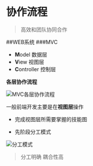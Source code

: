 # 协作流程



> 高效和团队协同合作

##WEB系统
###MVC
- **M**odel 数据层  
- **V**iew 视图层
- **C**ontroller 控制层

**各层协作流程**

![MVC各层协作流程](http://i13.tietuku.com/231238ea0438f0abs.png)

一般前端开发主要是在**视图层**操作

- 完成视图层所需要掌握的技能图

- 先阶段分工模式

![分工模式](http://i11.tietuku.com/1b6f154a86138924t.jpg)

> 分工明确 耦合性高